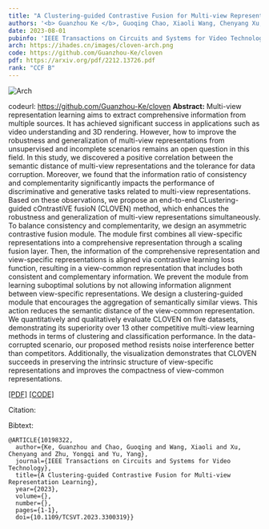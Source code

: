 ```yaml
---
title: "A Clustering-guided Contrastive Fusion for Multi-view Representation Learning"
authors: '<b> Guanzhou Ke </b>, Guoqing Chao, Xiaoli Wang, Chenyang Xu, Yongqi Zhu, and Yang Yu'
date: 2023-08-01
pubinfo: 'IEEE Transactions on Circuits and Systems for Video Technology'
arch: https://ihades.cn/images/cloven-arch.png
code: https://github.com/Guanzhou-Ke/cloven
pdf: https://arxiv.org/pdf/2212.13726.pdf
rank: "CCF B"
---
```


![Arch](https://ihades.cn/images/cloven-arch.png)

codeurl: https://github.com/Guanzhou-Ke/cloven
**Abstract:** Multi-view representation learning aims to extract comprehensive information from multiple sources. It has achieved significant success in applications such as video understanding and 3D rendering. However, how to improve the robustness and generalization of multi-view representations from unsupervised and incomplete scenarios remains an open question in this field. In this study, we discovered a positive correlation between the semantic distance of multi-view representations and the tolerance for data corruption. Moreover, we found that the information ratio of consistency and complementarity significantly impacts the performance of discriminative and generative tasks related to multi-view representations. Based on these observations, we propose an end-to-end CLustering-guided cOntrastiVE fusioN (CLOVEN) method, which enhances the robustness and generalization of multi-view representations simultaneously. To balance consistency and complementarity, we design an asymmetric contrastive fusion module. The module first combines all view-specific representations into a comprehensive representation through a scaling fusion layer. Then, the information of the comprehensive representation and view-specific representations is aligned via contrastive learning loss function, resulting in a view-common representation that includes both consistent and complementary information. We prevent the module from learning suboptimal solutions by not allowing information alignment between view-specific representations. We design a clustering-guided module that encourages the aggregation of semantically similar views. This action reduces the semantic distance of the view-common representation. We quantitatively and qualitatively evaluate CLOVEN on five datasets, demonstrating its superiority over 13 other competitive multi-view learning methods in terms of clustering and classification performance. In the data-corrupted scenario, our proposed method resists noise interference better than competitors. Additionally, the visualization demonstrates that CLOVEN succeeds in preserving the intrinsic structure of view-specific representations and improves the compactness of view-common representations. 


[\[PDF\]](https://arxiv.org/pdf/2212.13726.pdf) [\[CODE\]](https://github.com/Guanzhou-Ke/cloven)

Citation:

Bibtext:

```
@ARTICLE{10198322,
  author={Ke, Guanzhou and Chao, Guoqing and Wang, Xiaoli and Xu, Chenyang and Zhu, Yongqi and Yu, Yang},
  journal={IEEE Transactions on Circuits and Systems for Video Technology}, 
  title={A Clustering-guided Contrastive Fusion for Multi-view Representation Learning}, 
  year={2023},
  volume={},
  number={},
  pages={1-1},
  doi={10.1109/TCSVT.2023.3300319}}
```